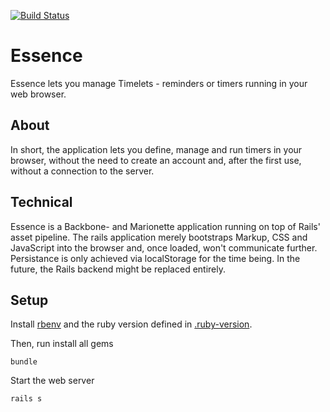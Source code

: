 [![Build Status](https://travis-ci.org/kaethorn/essence.png)](https://travis-ci.org/kaethorn/essence)

Essence
=======

Essence lets you manage Timelets - reminders or timers running in your web browser.

About
-----

In short, the application lets you define, manage and run timers in your browser, without the need to create an account and, after the first use, without a connection to the server.

Technical
---------

Essence is a Backbone- and Marionette application running on top of Rails' asset pipeline. The rails application merely bootstraps Markup, CSS and JavaScript into the browser and, once loaded, won't communicate further. Persistance is only achieved via localStorage for the time being. In the future, the Rails backend might be replaced entirely.

Setup
-----

Install [rbenv](https://github.com/sstephenson/rbenv) and the ruby version defined in [.ruby-version](blob/master/.ruby-version).

Then, run install all gems

```
bundle
```

Start the web server

```
rails s
```

